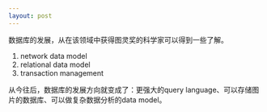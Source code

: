 ```yaml
---
layout: post
---
```


数据库的发展，从在该领域中获得图灵奖的科学家可以得到一些了解。

1. network data model
2. relational data model
3. transaction management

从今往后，数据库的发展方向就变成了：更强大的query language、可以存储图片的数据库、可以做复杂数据分析的data model。
